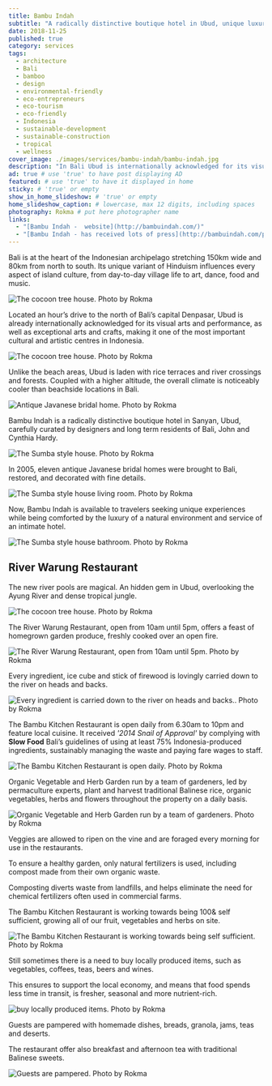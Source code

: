 ```yaml
---
title: Bambu Indah
subtitle: "A radically distinctive boutique hotel in Ubud, unique luxury experience in a lush natural environment. Dense tropical jungle and river pools."
date: 2018-11-25
published: true
category: services
tags:
  - architecture
  - Bali
  - bamboo
  - design
  - environmental-friendly
  - eco-entrepreneurs
  - eco-tourism
  - eco-friendly
  - Indonesia
  - sustainable-development
  - sustainable-construction
  - tropical
  - wellness
cover_image: ./images/services/bambu-indah/bambu-indah.jpg
description: "In Bali Ubud is internationally acknowledged for its visual arts, performances and crafts, making it an atractive cultural and artistic centres in Indonesia." # max 160 digits cos dunno how to trim it, yet......
ad: true # use 'true' to have post displaying AD
featured: # use 'true' to have it displayed in home
sticky: # 'true' or empty
show_in_home_slideshow: # 'true' or empty
home_slideshow_caption: # lowercase, max 12 digits, including spaces
photography: Rokma # put here photographer name
links:
  - "[Bambu Indah -  website](http://bambuindah.com/)"
  - "[Bambu Indah - has received lots of press](http://bambuindah.com/press/)"
---
```



Bali is  at the heart of the Indonesian archipelago stretching 150km wide and 80km from north to south. Its unique variant of Hinduism influences every aspect of island culture, from day-to-day village life to art, dance, food and music.

![The cocoon tree house. Photo by Rokma](./images/services/bambu-indah/bambu-indah-05.jpg)

Located an hour’s drive to the north of Bali’s capital Denpasar, Ubud is already internationally acknowledged for its visual arts and performance, as well as exceptional arts and crafts, making it one of the most important cultural and artistic centres in Indonesia.

![The cocoon tree house. Photo by Rokma](./images/services/bambu-indah/bambu-indah-06.jpg)

Unlike the beach areas, Ubud is laden with rice terraces and river crossings and forests. Coupled with a higher altitude, the overall climate is noticeably cooler than beachside locations in Bali.

![Antique Javanese bridal home. Photo by Rokma](./images/services/bambu-indah/bambu-indah-07.jpg)

Bambu Indah is a radically distinctive boutique hotel in Sanyan, Ubud, carefully curated by designers and long term residents of Bali, John and Cynthia Hardy.

![The Sumba style house. Photo by Rokma](./images/services/bambu-indah/bambu-indah-11.jpg)

In 2005, eleven antique Javanese bridal homes were brought to Bali, restored, and decorated with fine details.

![The Sumba style house living room. Photo by Rokma](./images/services/bambu-indah/bambu-indah-12.jpg)

Now, Bambu Indah is available to travelers seeking unique experiences while being comforted by the luxury of a natural environment and service of an intimate hotel.

![The Sumba style house bathroom. Photo by Rokma](./images/services/bambu-indah/bambu-indah-13.jpg)



## River Warung Restaurant

The new river pools are magical. An hidden gem in Ubud, overlooking the Ayung River and dense tropical jungle.

![The cocoon tree house. Photo by Rokma](./images/services/bambu-indah/bambu-indah-10.jpg)

The River Warung Restaurant, open from 10am until 5pm, offers a feast of homegrown garden produce, freshly cooked over an open fire.

![The River Warung Restaurant, open from 10am until 5pm. Photo by Rokma](./images/services/bambu-indah/bambu-indah-03.jpg)

Every ingredient, ice cube and stick of firewood is lovingly carried down to the river on heads and backs.

![Every ingredient is carried down to the river on heads and backs.. Photo by Rokma](./images/services/bambu-indah/bambu-indah-02.jpg)

The Bambu Kitchen Restaurant is open daily from 6.30am to 10pm and feature local cuisine. It received _'2014 Snail of Approval'_ by complying with **Slow Food** Bali’s guidelines of using at least 75% Indonesia-produced ingredients, sustainably managing the waste and paying fare wages to staff.

![The Bambu Kitchen Restaurant is open daily. Photo by Rokma](./images/services/bambu-indah/bambu-indah-08.jpg)

Organic Vegetable and Herb Garden run by a team of gardeners, led by permaculture experts, plant and harvest traditional Balinese rice, organic vegetables, herbs and flowers throughout the property on a daily basis.

![Organic Vegetable and Herb Garden run by a team of gardeners. Photo by Rokma](./images/services/bambu-indah/bambu-indah-09.jpg)


Veggies are allowed to ripen on the vine and are foraged every morning for use in the restaurants.

To ensure a healthy garden, only natural fertilizers is used, including compost made from their own organic waste.

Composting diverts waste from landfills, and helps eliminate the need for chemical fertilizers often used in commercial farms.

The Bambu Kitchen Restaurant is working towards being 100& self sufficient, growing all of our fruit, vegetables and herbs on site.


![The Bambu Kitchen Restaurant is working towards being self sufficient. Photo by Rokma](./images/services/bambu-indah/bambu-indah-14.jpg)

Still sometimes there is a need to buy locally produced items, such as vegetables, coffees, teas, beers and wines.

This ensures to support the local economy, and means that food spends less time in transit, is fresher, seasonal and more nutrient-rich.


![buy locally produced items. Photo by Rokma](./images/services/bambu-indah/bambu-indah-15.jpg)


Guests are pampered with homemade dishes, breads, granola, jams, teas and deserts.

The restaurant offer also breakfast and afternoon tea with traditional Balinese sweets.

![Guests are pampered. Photo by Rokma](./images/services/bambu-indah/bambu-indah-16.jpg)
